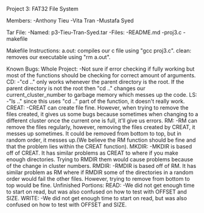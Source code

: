 Project 3: FAT32 File System

Members:
  -Anthony Tieu
  -Vita Tran
  -Mustafa Syed
  
Tar File:
  -Named: p3-Tieu-Tran-Syed.tar
  -Files:
  	-README.md
	-proj3.c
	-makefile

Makefile Instructions:
	a.out:
		compiles our c file using "gcc proj3.c".
	clean:
		removes our executable using "rm a.out".

Known Bugs:
	Whole Project:
		-Not sure if error checking if fully working but most of the functions
			should be checking for correct amount of arguments.
	CD:
		-"cd .." only works whenever the parent directory is the root.
			If the parent directory is not the root then "cd .." changes our
			current_cluster_number to garbage memory which messes up the code.
	LS:
		-"ls .." since this uses "cd .." part of the function, it doesn't really
			work.
	CREAT:
		-CREAT can create file fine. However, when trying to remove the files
			created, it gives us some bugs because sometimes when changing to a
			different cluster once the current one is full, it'll give us errors.
	RM:
		-RM can remove the files regularly, however, removing the files created by
			CREAT, it messes up sometimes. It could be removed from bottom to top, but in
			random order, it messes up.(We believe the RM function should be fine and 
			that the problem lies within the CREAT function).
	MKDIR:
		-MKDIR is based off of CREAT. It has similar problems as CREAT to where if 
			you make enough directories. Trying to RMDIR them would cause problems because
			of the change in cluster numbers.
	RMDIR:
		-RMDIR is based off of RM. It has similar problem as RM where if RMDIR some of the
			directories in a random order would fail the other files. However, trying
			to remove from bottom to top would be fine.
Unfinished Portions:
	READ:
		-We did not get enough time to start on read, but was also confused on how to test
			with OFFSET and SIZE. 
	WRITE:
		-We did not get enough time to start on read, but was also confused on how to test
			with OFFSET and SIZE. 

